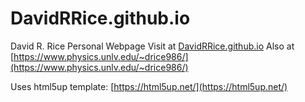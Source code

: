 # DavidRRice.github.io
David R. Rice Personal Webpage
Visit at [DavidRRice.github.io](DavidRRice.github.io)
Also at [https://www.physics.unlv.edu/~drice986/](https://www.physics.unlv.edu/~drice986/)

Uses html5up template: [https://html5up.net/](https://html5up.net/)
